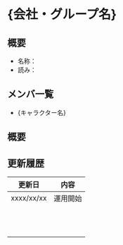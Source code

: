 # {会社・グループ名}

## 概要
- 名称：
- 読み：

## メンバ一覧
- {キャラクター名}

## 概要


## 更新履歴
| 更新日 | 内容 |
| :---: | :---: |
| xxxx/xx/xx | 運用開始 |
| | |
| | |
| | |
| | |
| | |
| | |
| | |
| | |
| | |
| | |
| | |
| | |

